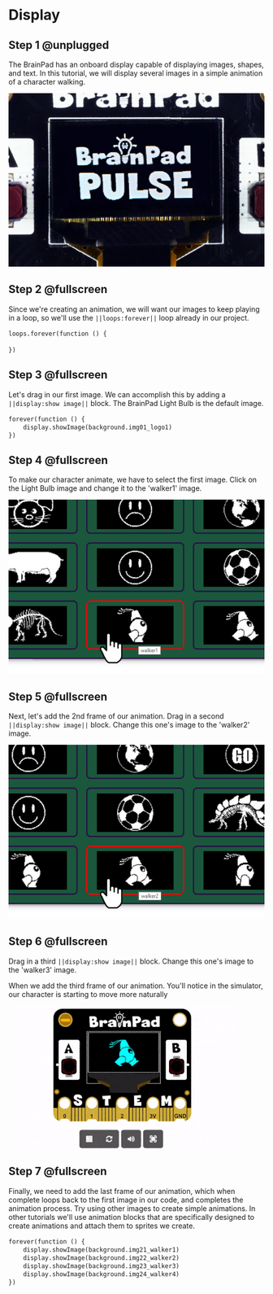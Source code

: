 # Display

## Step 1 @unplugged

The BrainPad has an onboard display capable of displaying images, shapes, and text. In this tutorial, we will display several images in a simple animation of a character walking. 

![BrainPad buzzer image](../static/images/display.jpg)

## Step 2 @fullscreen

Since we're creating an animation, we will want our images to keep playing in a loop, so we'll use the  ``||loops:forever||`` loop already in our project. 

```blocks
loops.forever(function () {
    
})
```
## Step 3 @fullscreen

Let's drag in our first image. We can accomplish this by adding a ``||display:show image||`` block. The BrainPad Light Bulb is the default image.

```blocks
forever(function () {
    display.showImage(background.img01_logo1)
})
```

## Step 4 @fullscreen

To make our character animate, we have to select the first image. Click on the Light Bulb image and change it to the 'walker1' image.

![BrainPad buzzer image](../static/images/selectframe1.jpg)

## Step 5 @fullscreen

Next, let's add the 2nd frame of our animation. Drag in a second ``||display:show image||`` block. Change this one's image to the 'walker2' image. 

![BrainPad buzzer image](../static/images/selectframe2.jpg)

## Step 6 @fullscreen

Drag in a third ``||display:show image||`` block. Change this one's image to the 'walker3' image. 

When we add the third frame of our animation. You'll notice in the simulator, our character is starting to move more naturally 

![BrainPad buzzer image](../static/images/animation.gif)

## Step 7 @fullscreen

Finally, we need to add the last frame of our animation, which when complete loops back to the first image in our code, and completes the animation process. Try using other images to create simple animations. In other tutorials we'll use animation blocks that are specifically designed to create animations and attach them to sprites we create.  

```blocks
forever(function () {
    display.showImage(background.img21_walker1)
    display.showImage(background.img22_walker2)
    display.showImage(background.img23_walker3)
    display.showImage(background.img24_walker4)
})
```


